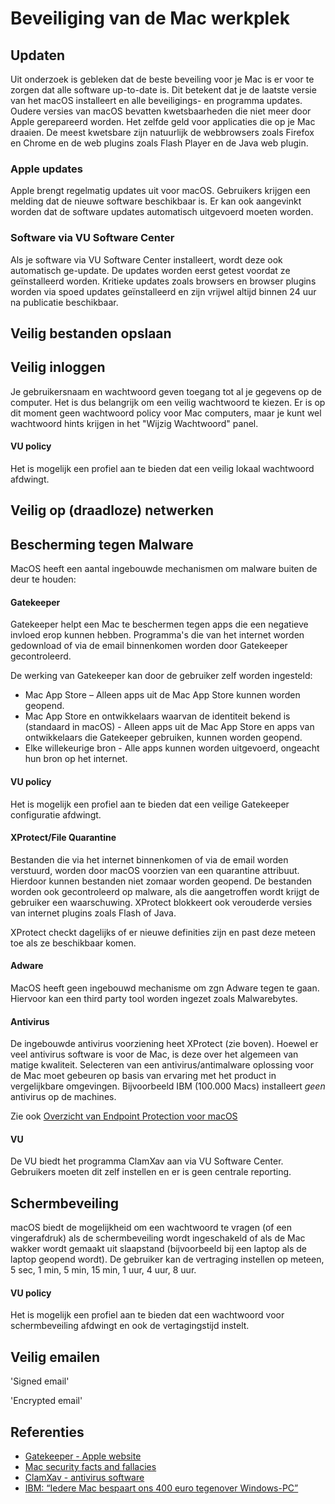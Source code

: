Beveiliging van de Mac werkplek
===============================

Updaten
-------

Uit onderzoek is gebleken dat de beste beveiling voor je Mac is er voor te zorgen dat alle software up-to-date is. Dit betekent dat je de laatste versie van het macOS installeert en alle beveiligings- en programma updates. Oudere versies van macOS bevatten kwetsbaarheden die niet meer door Apple gerepareerd worden. Het zelfde geld voor applicaties die op je Mac draaien. De meest kwetsbare zijn natuurlijk de webbrowsers zoals Firefox en Chrome en de web plugins zoals Flash Player en de Java web plugin.

### Apple updates

Apple brengt regelmatig updates uit voor macOS. Gebruikers krijgen een melding dat de nieuwe software beschikbaar is. Er kan ook aangevinkt worden dat de software updates automatisch uitgevoerd moeten worden.


### Software via VU Software Center

Als je software via VU Software Center installeert, wordt deze ook automatisch ge-update. De updates worden eerst getest voordat ze geïnstalleerd worden. Kritieke updates zoals browsers en browser plugins worden via spoed updates geïnstalleerd en zijn vrijwel altijd binnen 24 uur na publicatie beschikbaar.

Veilig bestanden opslaan
------------------------



Veilig inloggen
---------------

Je gebruikersnaam en wachtwoord geven toegang tot al je gegevens op de computer. Het is dus belangrijk om een veilig wachtwoord te kiezen. Er is op dit moment geen wachtwoord policy voor Mac computers, maar je kunt wel wachtwoord hints krijgen in het "Wijzig Wachtwoord" panel.

#### VU policy
Het is mogelijk een profiel aan te bieden dat een veilig lokaal wachtwoord afdwingt.

Veilig op (draadloze) netwerken
-------------------------------

Bescherming tegen Malware
-------------------------

MacOS heeft een aantal ingebouwde mechanismen om malware buiten de deur te houden:

#### Gatekeeper

Gatekeeper helpt een Mac te beschermen tegen apps die een negatieve invloed erop kunnen hebben. Programma's die van het internet worden gedownload of via de email binnenkomen worden door Gatekeeper gecontroleerd.

De werking van Gatekeeper kan door de gebruiker zelf worden ingesteld:
* Mac App Store – Alleen apps uit de Mac App Store kunnen worden geopend.
* Mac App Store en ontwikkelaars waarvan de identiteit bekend is (standaard in macOS) - Alleen apps uit de Mac App Store en apps van ontwikkelaars die Gatekeeper gebruiken, kunnen worden geopend.
* Elke willekeurige bron - Alle apps kunnen worden uitgevoerd, ongeacht hun bron op het internet.

#### VU policy

Het is mogelijk een profiel aan te bieden dat een veilige Gatekeeper configuratie afdwingt.

#### XProtect/File Quarantine

Bestanden die via het internet binnenkomen of via de email worden verstuurd, worden door macOS voorzien van een quarantine attribuut. Hierdoor kunnen bestanden niet zomaar worden geopend. De bestanden worden ook gecontroleerd op malware, als die aangetroffen wordt krijgt de gebruiker een waarschuwing.
XProtect blokkeert ook verouderde versies van internet plugins zoals Flash of Java.

XProtect checkt dagelijks of er nieuwe definities zijn en past deze meteen toe als ze beschikbaar komen.

#### Adware

MacOS heeft geen ingebouwd mechanisme om zgn Adware tegen te gaan. Hiervoor kan een third party tool worden ingezet zoals Malwarebytes.

#### Antivirus

De ingebouwde antivirus voorziening heet XProtect (zie boven). Hoewel er veel antivirus software is voor de Mac, is deze over het algemeen van matige kwaliteit. Selecteren van een antivirus/antimalware oplossing voor de Mac moet gebeuren op basis van ervaring met het product in vergelijkbare omgevingen. Bijvoorbeeld IBM (100.000 Macs) installeert *geen* antivirus op de machines.

Zie ook [Overzicht van Endpoint Protection voor macOS](endpoint_protection.md)

#### VU

De VU biedt het programma ClamXav aan via VU Software Center. Gebruikers moeten dit zelf instellen en er is geen centrale reporting.

Schermbeveiling
---------------

macOS biedt de mogelijkheid om een wachtwoord te vragen (of een vingerafdruk) als de schermbeveiling wordt ingeschakeld of als de Mac wakker wordt gemaakt uit slaapstand (bijvoorbeeld bij een laptop als de laptop geopend wordt). De gebruiker kan de vertraging instellen op meteen, 5 sec, 1 min, 5 min, 15 min, 1 uur, 4 uur, 8 uur.

#### VU policy

Het is mogelijk een profiel aan te bieden dat een wachtwoord voor schermbeveiling afdwingt en ook de vertagingstijd instelt.

Veilig emailen
--------------

'Signed email'

'Encrypted email'


Referenties
-----------

* [Gatekeeper - Apple website](https://support.apple.com/nl-nl/HT202491)
* [Mac security facts and fallacies](https://blog.malwarebytes.com/101/2017/03/mac-security-facts-and-fallacies/)
* [ClamXav - antivirus software](https://www.clamxav.com)
* [IBM: “Iedere Mac bespaart ons 400 euro tegenover Windows-PC”](https://www.onemorething.nl/2016/10/ibm-mac-bespaart-400-euro-tegenover-windows-pc/)
